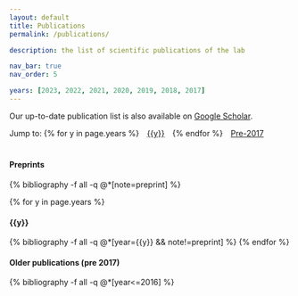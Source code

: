 ```yaml
---
layout: default
title: Publications
permalink: /publications/

description: the list of scientific publications of the lab

nav_bar: true
nav_order: 5

years: [2023, 2022, 2021, 2020, 2019, 2018, 2017]
---
```



Our up-to-date publication list is also available on [Google Scholar](https://scholar.google.com/citations?user=LuA1j4oAAAAJ&oi=ao).

<div class="container" style="text-align: justify">
Jump to: 
{% for y in page.years %}
<a href="#{{y}}" style="padding-right:10px; padding-left:10px">{{y}}</a>
{% endfor %}
<a href="#older_pubs" style="padding-right:10px; padding-left:10px">Pre-2017</a>
</div>



<div class="bib_section" style="padding-top: 20px">
  <h4 class="year" id="older_pubs">Preprints</h4>
    {% bibliography -f all -q @*[note=preprint] %}
  
  {% for y in page.years %}
    <h4 class="year" id="{{y}}">{{y}}</h4>
    {% bibliography -f all -q @*[year={{y}} && note!=preprint] %}
  {% endfor %}

  <h4 class="year" id="older_pubs">Older publications (pre 2017)</h4>
  {% bibliography -f all -q @*[year<=2016] %}

</div>



